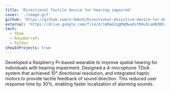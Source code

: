 ```yaml
---
title: 'Directional Tactile device for hearing impaired'
cover: './image.gif'
github: 'https://github.com/a-daksh/Directional-Assistive-device-for-deaf'
external: 'https://drive.google.com/file/d/1ADwG2qgMqMwadstKHuSLamN3B5sjKGv8/view' 
tech:
  - TDoA
  - RaspberryPi
  - Python
showInProjects: true
---
```

Developed a Raspberry Pi–based wearable to improve spatial hearing for individuals with hearing impairment. Designed a 4-microphone TDoA system that achieved 10° directional resolution, and integrated haptic motors to provide tactile feedback of sound direction. This reduced user response time by 30%, enabling faster localization of alarming sounds.